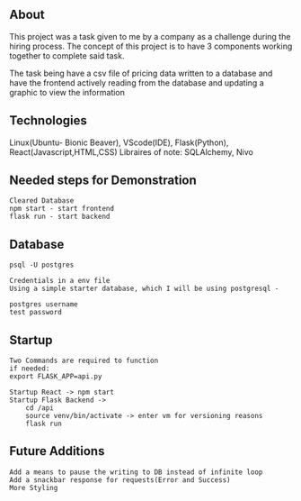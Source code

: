 ## About
This project was a task given to me by a company as a challenge during the hiring process.
The concept of this project is to have 3 components working together to complete said task.

The task being have a csv file of pricing data written to a database and have the frontend actively 
reading from the database and updating a graphic to view the information


## Technologies
Linux(Ubuntu- Bionic Beaver), VScode(IDE), Flask(Python), React(Javascript,HTML,CSS)
Libraires of note: SQLAlchemy, Nivo

## Needed steps for Demonstration
    Cleared Database
    npm start - start frontend 
    flask run - start backend

## Database
    psql -U postgres
    
    Credentials in a env file
    Using a simple starter database, which I will be using postgresql - 

    postgres username
    test password


## Startup

    Two Commands are required to function
    if needed: 
    export FLASK_APP=api.py

    Startup React -> npm start
    Startup Flask Backend -> 
        cd /api
        source venv/bin/activate -> enter vm for versioning reasons
        flask run
## Future Additions
    Add a means to pause the writing to DB instead of infinite loop
    Add a snackbar response for requests(Error and Success)
    More Styling
